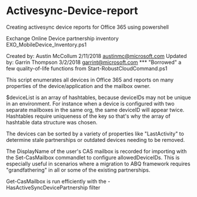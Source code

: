 # Activesync-Device-report
Creating activesync device reports for Office 365 using powershell

Exchange Online Device partnership inventory
EXO_MobileDevice_Inventory.ps1

  Created by: Austin McCollum 2/11/2018 austinmc@microsoft.com
  Updated by: Garrin Thompson 3/2/2018 garrint@microsoft.com *** "Borrowed" a few quality-of-life functions from Start-RobustCloudCommand.ps1


 This script enumerates all devices in Office 365 and reports on many properties of the
   device/application and the mailbox owner.

 $deviceList is an array of hashtables, because deviceIDs may not be
   unique in an environment. For instance when a device is configured with
   two separate mailboxes in the same org, the same deviceID will appear twice.
   Hashtables require uniqueness of the key so that's why the array of hashtable data 
   structure was chosen.

 The devices can be sorted by a variety of properties like "LastActivity" to determine 
   stale partnerships or outdated devices needing to be removed.
 
 The DisplayName of the user's CAS mailbox is recorded for importing with the 
   Set-CasMailbox commandlet to configure allowedDeviceIDs. This is especially useful in 
   scenarios where a migration to ABQ framework requires "grandfathering" in all or some
   of the existing partnerships.

 Get-CasMailbox is run efficiently with the -HasActiveSyncDevicePartnership filter 

